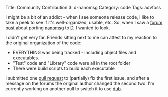 Title: Community Contribution 3: d-nanomsg
Category: code
Tags: advfoss

I might be a bit of an addict - when I see someone release code, I like to take a peek to see if it's well-organized, usable, etc. So, when I saw a [forum post] about porting [nanomsg] to [D], I wanted to look.

I didn't get very far. Friends sitting next to me can attest to my reaction to the original organization of the code:

- EVERYTHING was being tracked - including object files and executables.
- "Test" code and "Library" code were all in the root folder
- There were build scripts to build each executable

I submitted one [pull request] to (partially) fix the first issue, and after a message on the forums the original author changed the second two. I'm currently working on another pull to switch it to use [dub].

[forum post]: http://forum.dlang.org/thread/jwudnzekvmccabfedwcx@forum.dlang.org
[nanomsg]: http://nanomsg.org/
[D]: http://dlang.org
[pull request]: https://github.com/Laeeth/d-nanomsg/pull/1
[dub]: http://code.dlang.org
